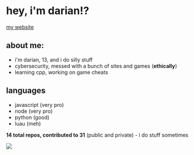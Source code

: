 # hey, i'm darian!?
[my website](https://dariandev.com)

## about me:
- i'm darian, 13, and i do silly stuff
- cybersecurity, messed with a bunch of sites and games (**ethically**)
- learning cpp, working on game cheats

## languages
- javascript (very pro)
- node (very pro)
- python (good)
- luau (meh)

**14 total repos, contributed to 31** (public and private) - i do stuff sometimes

![](https://komarev.com/ghpvc/?username=justDarian)
